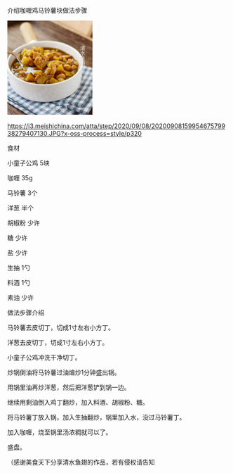 介绍咖喱鸡马铃薯块做法步骤


![咖喱鸡马铃薯](https://github.com/ywangnccu/ywang/blob/main/images/ChickenPotato.jpg)

https://i3.meishichina.com/atta/step/2020/09/08/2020090815995467579938279407130.JPG?x-oss-process=style/p320

食材

小童子公鸡       5块

咖喱           35g

马铃薯       3个

洋葱          半个

胡椒粉     少许

糖              少许

盐              少许

生抽          1勺

料酒          1勺

素油         少许


做法步骤介绍

马铃薯去皮切丁，切成1寸左右小方丁。

洋葱去皮切丁，切成1寸左右小方丁。

小童子公鸡冲洗干净切丁。

炒锅倒油将马铃薯过油煸炒1分钟盛出锅。

用锅里油再炒洋葱，然后把洋葱铲到锅一边。

继续用剩油倒入鸡丁翻炒，加入料酒、胡椒粉、糖。

将马铃薯丁放入锅，加入生抽翻炒，锅里加入水，没过马铃薯丁。

加入咖喱，烧至锅里汤浓稠就可以了。

盛盘。

（感谢美食天下分享清水鱼翅的作品，若有侵权请告知
